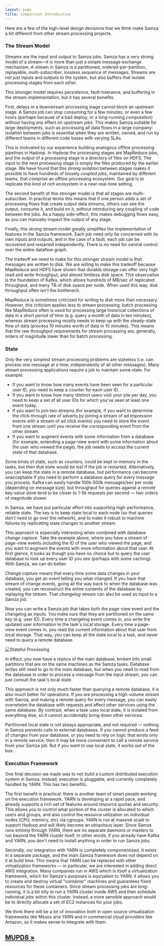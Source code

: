 ```yaml
---
layout: page
title: Comparison Introduction
---
```

<!--
   Licensed to the Apache Software Foundation (ASF) under one or more
   contributor license agreements.  See the NOTICE file distributed with
   this work for additional information regarding copyright ownership.
   The ASF licenses this file to You under the Apache License, Version 2.0
   (the "License"); you may not use this file except in compliance with
   the License.  You may obtain a copy of the License at

       http://www.apache.org/licenses/LICENSE-2.0

   Unless required by applicable law or agreed to in writing, software
   distributed under the License is distributed on an "AS IS" BASIS,
   WITHOUT WARRANTIES OR CONDITIONS OF ANY KIND, either express or implied.
   See the License for the specific language governing permissions and
   limitations under the License.
-->

Here are a few of the high-level design decisions that we think make Samza a bit different from other stream processing projects.

### The Stream Model

Streams are the input and output to Samza jobs. Samza has a very strong model of a stream&mdash;it is more than just a simple message exchange mechanism. A stream in Samza is a partitioned, ordered-per-partition, replayable, multi-subscriber, lossless sequence of messages. Streams are not just inputs and outputs to the system, but also buffers that isolate processing stages from each other.

This stronger model requires persistence, fault-tolerance, and buffering in the stream implementation, but it has several benefits.

First, delays in a downstream processing stage cannot block an upstream stage. A Samza job can stop consuming for a few minutes, or even a few hours (perhaps because of a bad deploy, or a long-running computation) without having any effect on upstream jobs. This makes Samza suitable for large deployments, such as processing all data flows in a large company: isolation between jobs is essential when they are written, owned, and run by different teams in different code bases with varying SLAs.

This is motivated by our experience building analogous offline processing pipelines in Hadoop. In Hadoop the processing stages are MapReduce jobs, and the output of a processing stage is a directory of files on HDFS. The input to the next processing stage is simply the files produced by the earlier stage. We have found that this strong isolation between stages makes it possible to have hundreds of loosely coupled jobs, maintained by different teams, that comprise an offline processing ecosystem. Our goal is to replicate this kind of rich ecosystem in a near-real-time setting.

The second benefit of this stronger model is that all stages are multi-subscriber. In practical terms this means that if one person adds a set of processing flows that create output data streams, others can see the output, consume it, and build on it, without introducing any coupling of code between the jobs. As a happy side-effect, this makes debugging flows easy, as you can manually inspect the output of any stage.

Finally, this strong stream model greatly simplifies the implementation of features in the Samza framework. Each job need only be concerned with its own inputs and outputs, and in the case of a fault, each job can be recovered and restarted independently. There is no need for central control over the entire dataflow graph.

The tradeoff we need to make for this stronger stream model is that messages are written to disk. We are willing to make this tradeoff because MapReduce and HDFS have shown that durable storage can offer very high read and write throughput, and almost limitless disk space. This observation is the foundation of Kafka, which allows hundreds of MB/sec of replicated throughput, and many TB of disk space per node. When used this way, disk throughput often isn't the bottleneck.

MapReduce is sometimes criticized for writing to disk more than necessary. However, this criticism applies less to stream processing: batch processing like MapReduce often is used for processing large historical collections of data in a short period of time (e.g. query a month of data in ten minutes), whereas stream processing mostly needs to keep up with the steady-state flow of data (process 10 minutes worth of data in 10 minutes). This means that the raw throughput requirements for stream processing are, generally, orders of magnitude lower than for batch processing.

### <a name="state"></a> State

Only the very simplest stream processing problems are stateless (i.e. can process one message at a time, independently of all other messages). Many stream processing applications require a job to maintain some state. For example:

* If you want to know how many events have been seen for a particular user ID, you need to keep a counter for each user ID.
* If you want to know how many distinct users visit your site per day, you need to keep a set of all user IDs for which you've seen at least one event today.
* If you want to join two streams (for example, if you want to determine the click-through rate of adverts by joining a stream of ad impression events with a stream of ad click events) you need to store the event from one stream until you receive the corresponding event from the other stream.
* If you want to augment events with some information from a database (for example, extending a page-view event with some information about the user who viewed the page), the job needs to access the current state of that database.

Some kinds of state, such as counters, could be kept in-memory in the tasks, but then that state would be lost if the job is restarted. Alternatively, you can keep the state in a remote database, but performance can become unacceptable if you need to perform a database query for every message you process. Kafka can easily handle 100k-500k messages/sec per node (depending on message size), but throughput for queries against a remote key-value store tend to be closer to 1-5k requests per second &mdash; two orders of magnitude slower.

In Samza, we have put particular effort into supporting high-performance, reliable state. The key is to keep state local to each node (so that queries don't need to go over the network), and to make it robust to machine failures by replicating state changes to another stream.

This approach is especially interesting when combined with database *change capture*. Take the
example above, where you have a stream of page-view events including the ID of the user who viewed the page, and you want to augment the events with more information about that user. At first glance, it looks as though you have no choice but to query the user database to look up every user ID you see (perhaps with some caching). With Samza, we can do better.

*Change capture* means that every time some data changes in your database, you get an event telling you what changed. If you have that stream of change events, going all the way back to when the database was created, you can reconstruct the entire contents of the database by replaying the stream. That *changelog* stream can also be used as input to a Samza job.

Now you can write a Samza job that takes both the page-view event and the changelog as inputs. You make sure that they are partitioned on the same key (e.g. user ID). Every time a changelog event comes in, you write the updated user information to the task's local storage. Every time a page-view event comes in, you read the current information about that user from local storage. That way, you can keep all the state local to a task, and never need to query a remote database.

<img src="/img/{{site.version}}/learn/documentation/introduction/samza_state.png" alt="Stateful Processing" class="diagram-large">

In effect, you now have a replica of the main database, broken into small partitions that are on the same machines as the Samza tasks. Database writes still need to go to the main database, but when you need to read from the database in order to process a message from the input stream, you can just consult the task's local state.

This approach is not only much faster than querying a remote database, it is also much better for operations. If you are processing a high-volume stream with Samza, and making a remote query for every message, you can easily overwhelm the database with requests and affect other services using the same database. By contrast, when a task uses local state, it is isolated from everything else, so it cannot accidentally bring down other services.

Partitioned local state is not always appropriate, and not required &mdash; nothing in Samza prevents calls to external databases. If you cannot produce a feed of changes from your database, or you need to rely on logic that exists only in a remote service, then it may be more convenient to call a remote service from your Samza job. But if you want to use local state, it works out of the box.

### Execution Framework

One final decision we made was to not build a custom distributed execution system in Samza. Instead, execution is pluggable, and currently completely handled by YARN. This has two benefits.

The first benefit is practical: there is another team of smart people working on the execution framework. YARN is developing at a rapid pace, and already supports a rich set of features around resource quotas and security. This allows you to control what portion of the cluster is allocated to which users and groups, and also control the resource utilization on individual nodes (CPU, memory, etc) via cgroups. YARN is run at massive scale to support Hadoop and will likely become an ubiquitous layer. Since Samza runs entirely through YARN, there are no separate daemons or masters to run beyond the YARN cluster itself. In other words, if you already have Kafka and YARN, you don't need to install anything in order to run Samza jobs.

Secondly, our integration with YARN is completely componentized. It exists in a separate package, and the main Samza framework does not depend on it at build time. This means that YARN can be replaced with other virtualization frameworks &mdash; in particular, we are interested in adding direct AWS integration. Many companies run in AWS which is itself a virtualization framework, which for Samza's purposes is equivalent to YARN: it allows you to create and destroy virtual "container" machines and guarantees fixed resources for these containers. Since stream processing jobs are long-running, it is a bit silly to run a YARN cluster inside AWS and then schedule individual jobs within this cluster. Instead, a more sensible approach would be to directly allocate a set of EC2 instances for your jobs.

We think there will be a lot of innovation both in open source virtualization frameworks like Mesos and YARN and in commercial cloud providers like Amazon, so it makes sense to integrate with them.

## [MUPD8 &raquo;](mupd8.html)
